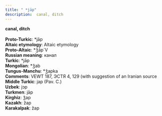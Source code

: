 ```yaml
---
title: " *jāp"
description:  canal, ditch
---
```

<strong> canal, ditch</strong><br><br>
<strong>Proto-Turkic</strong>:  *jāp<br>
<strong>Altaic etymology</strong>:  Altaic etymology<br>
<strong> Proto-Altaic</strong>:  *ǯā́p`V<br>
<strong>Russian meaning</strong>:  канал<br>
<strong>Turkic</strong>:  *jāp<br>
<strong>Mongolian</strong>:  *ǯab<br>
<strong>Tungus-Manchu</strong>:  *ǯapka<br>
<strong>Comments</strong>:  VEWT 187, ЭСТЯ 4, 129 (with suggestion of an Iranian source<br>
<strong>Middle Turkic</strong>:  jap (Pav. C.)<br>
<strong>Uzbek</strong>:  jɔp<br>
<strong>Turkmen</strong>:  jāp<br>
<strong>Kirghiz</strong>:  ǯap<br>
<strong>Kazakh</strong>:  žap<br>
<strong>Karakalpak</strong>:  žap<br>


